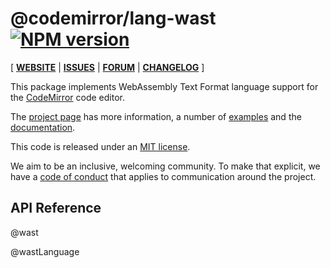 <!-- NOTE: README.md is generated from src/README.md -->

# @codemirror/lang-wast [![NPM version](https://img.shields.io/npm/v/@codemirror/lang-wast.svg)](https://www.npmjs.org/package/@codemirror/lang-wast)

[ [**WEBSITE**](https://codemirror.net/6/) | [**ISSUES**](https://github.com/codemirror/dev/issues) | [**FORUM**](https://discuss.codemirror.net/c/next/) | [**CHANGELOG**](https://github.com/codemirror/lang-wast/blob/main/CHANGELOG.md) ]

This package implements WebAssembly Text Format language support for
the [CodeMirror](https://codemirror.net/6/) code editor.

The [project page](https://codemirror.net/6/) has more information, a
number of [examples](https://codemirror.net/6/examples/) and the
[documentation](https://codemirror.net/6/docs/).

This code is released under an
[MIT license](https://github.com/codemirror/lang-wast/tree/main/LICENSE).

We aim to be an inclusive, welcoming community. To make that explicit,
we have a [code of
conduct](http://contributor-covenant.org/version/1/1/0/) that applies
to communication around the project.

## API Reference

@wast

@wastLanguage
